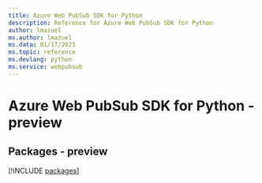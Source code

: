 ```yaml
---
title: Azure Web PubSub SDK for Python
description: Reference for Azure Web PubSub SDK for Python
author: lmazuel
ms.author: lmazuel
ms.data: 01/17/2023
ms.topic: reference
ms.devlang: python
ms.service: webpubsub
---
```

# Azure Web PubSub SDK for Python - preview
## Packages - preview
[!INCLUDE [packages](web-pubsub-index.md)]